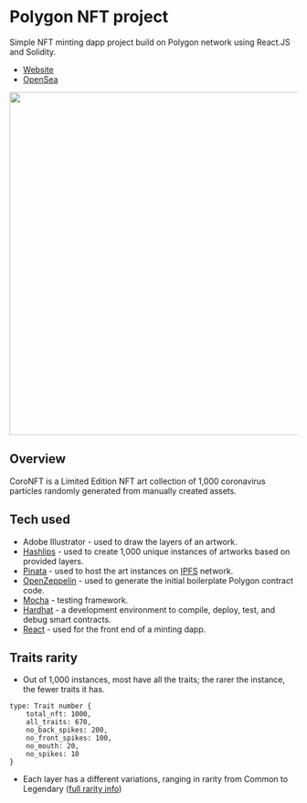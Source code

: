 # Polygon NFT project
Simple NFT minting dapp project build on Polygon network using React.JS and Solidity.
- [Website](https://practical-joliot-27375b.netlify.app/)
- [OpenSea](https://opensea.io/collection/coronft)
<img src="https://i.imgur.com/Tc0bPfP.png" width="600">

## Overview
CoroNFT is a Limited Edition NFT art collection of 1,000 coronavirus particles randomly generated from manually created assets.

## Tech used
- Adobe Illustrator - used to draw the layers of an artwork.
- [Hashlips](https://github.com/HashLips/hashlips_art_engine) - used to create 1,000 unique instances of artworks based on provided layers.
- [Pinata](https://www.pinata.cloud/) - used to host the art instances on [IPFS](https://ipfs.io/) network.
- [OpenZeppelin](https://docs.openzeppelin.com/contracts/4.x/wizard) - used to generate the initial boilerplate Polygon contract code.
- [Mocha](https://mochajs.org/) - testing framework.
- [Hardhat](https://hardhat.org/) - a development environment to compile, deploy, test, and debug smart contracts.
- [React](https://reactjs.org/) - used for the front end of a minting dapp.

## Traits rarity
- Out of 1,000 instances, most have all the traits; the rarer the instance, the fewer traits it has.
```
type: Trait number {
	total_nft: 1000,
	all_traits: 670,
	no_back_spikes: 200,
	no_front_spikes: 100,
	no_mouth: 20,
	no_spikes: 10 
}
```

- Each layer has a different variations, ranging in rarity from Common to Legendary ([full rarity info](https://github.com/OpTi9/Polygon-NFT-project/blob/main/rarity.txt))
